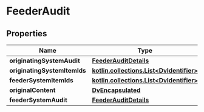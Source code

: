 
# FeederAudit

## Properties
Name | Type | Description | Notes
------------ | ------------- | ------------- | -------------
**originatingSystemAudit** | [**FeederAuditDetails**](FeederAuditDetails.md) |  | 
**originatingSystemItemIds** | [**kotlin.collections.List&lt;DvIdentifier&gt;**](DvIdentifier.md) |  |  [optional]
**feederSystemItemIds** | [**kotlin.collections.List&lt;DvIdentifier&gt;**](DvIdentifier.md) |  |  [optional]
**originalContent** | [**DvEncapsulated**](DvEncapsulated.md) |  |  [optional]
**feederSystemAudit** | [**FeederAuditDetails**](FeederAuditDetails.md) |  |  [optional]



